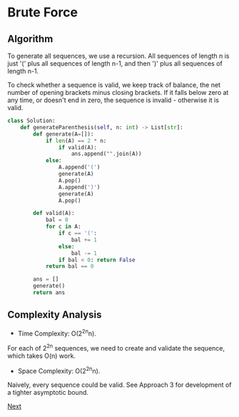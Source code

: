 # Brute Force

## Algorithm

To generate all sequences, we use a recursion. All sequences of length n is just '(' plus all sequences of length n-1, and then ')' plus all sequences of length n-1.

To check whether a sequence is valid, we keep track of balance, the net number of opening brackets minus closing brackets. If it falls below zero at any time, or doesn't end in zero, the sequence is invalid - otherwise it is valid.

```python
class Solution:
    def generateParenthesis(self, n: int) -> List[str]:
        def generate(A=[]):
            if len(A) == 2 * n:
                if valid(A):
                    ans.append("".join(A))
            else:
                A.append('(')
                generate(A)
                A.pop()
                A.append(')')
                generate(A)
                A.pop()

        def valid(A):
            bal = 0
            for c in A:
                if c == '(':
                    bal += 1
                else:
                    bal -= 1
                if bal < 0: return False
            return bal == 0

        ans = []
        generate()
        return ans
```

## Complexity Analysis

* Time Complexity: O(2<sup>2n</sup>n). 
 
For each of 2<sup>2n</sup> sequences, we need to create and validate the sequence, which takes O(n) work.

* Space Complexity: O(2<sup>2n</sup>n).

Naively, every sequence could be valid. See Approach 3 for development of a tighter asymptotic bound.

[Next](solution2.md)
